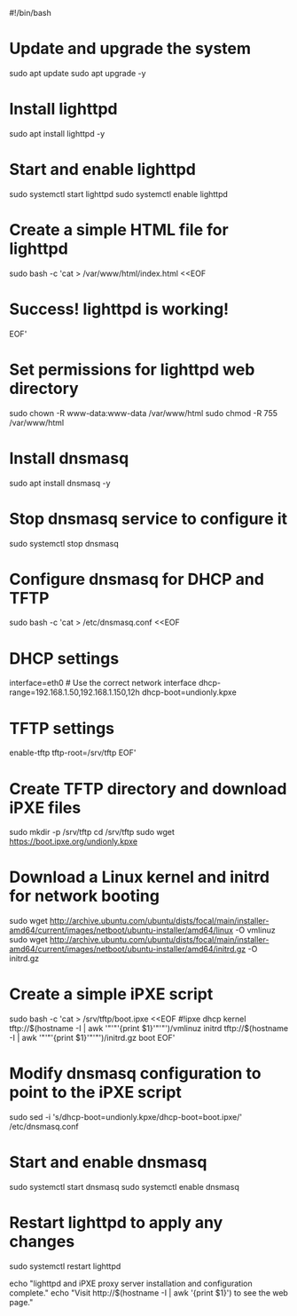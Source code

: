 #!/bin/bash

# Update and upgrade the system
sudo apt update
sudo apt upgrade -y

# Install lighttpd
sudo apt install lighttpd -y

# Start and enable lighttpd
sudo systemctl start lighttpd
sudo systemctl enable lighttpd

# Create a simple HTML file for lighttpd
sudo bash -c 'cat > /var/www/html/index.html <<EOF
<!DOCTYPE html>
<html>
<head>
    <title>Welcome to lighttpd</title>
</head>
<body>
    <h1>Success! lighttpd is working!</h1>
</body>
</html>
EOF'

# Set permissions for lighttpd web directory
sudo chown -R www-data:www-data /var/www/html
sudo chmod -R 755 /var/www/html

# Install dnsmasq
sudo apt install dnsmasq -y

# Stop dnsmasq service to configure it
sudo systemctl stop dnsmasq

# Configure dnsmasq for DHCP and TFTP
sudo bash -c 'cat > /etc/dnsmasq.conf <<EOF
# DHCP settings
interface=eth0                # Use the correct network interface
dhcp-range=192.168.1.50,192.168.1.150,12h
dhcp-boot=undionly.kpxe

# TFTP settings
enable-tftp
tftp-root=/srv/tftp
EOF'

# Create TFTP directory and download iPXE files
sudo mkdir -p /srv/tftp
cd /srv/tftp
sudo wget https://boot.ipxe.org/undionly.kpxe

# Download a Linux kernel and initrd for network booting
sudo wget http://archive.ubuntu.com/ubuntu/dists/focal/main/installer-amd64/current/images/netboot/ubuntu-installer/amd64/linux -O vmlinuz
sudo wget http://archive.ubuntu.com/ubuntu/dists/focal/main/installer-amd64/current/images/netboot/ubuntu-installer/amd64/initrd.gz -O initrd.gz

# Create a simple iPXE script
sudo bash -c 'cat > /srv/tftp/boot.ipxe <<EOF
#!ipxe
dhcp
kernel tftp://$(hostname -I | awk '"'"'{print $1}'"'"')/vmlinuz
initrd tftp://$(hostname -I | awk '"'"'{print $1}'"'"')/initrd.gz
boot
EOF'

# Modify dnsmasq configuration to point to the iPXE script
sudo sed -i 's/dhcp-boot=undionly.kpxe/dhcp-boot=boot.ipxe/' /etc/dnsmasq.conf

# Start and enable dnsmasq
sudo systemctl start dnsmasq
sudo systemctl enable dnsmasq

# Restart lighttpd to apply any changes
sudo systemctl restart lighttpd

echo "lighttpd and iPXE proxy server installation and configuration complete."
echo "Visit http://$(hostname -I | awk '{print $1}') to see the web page."
